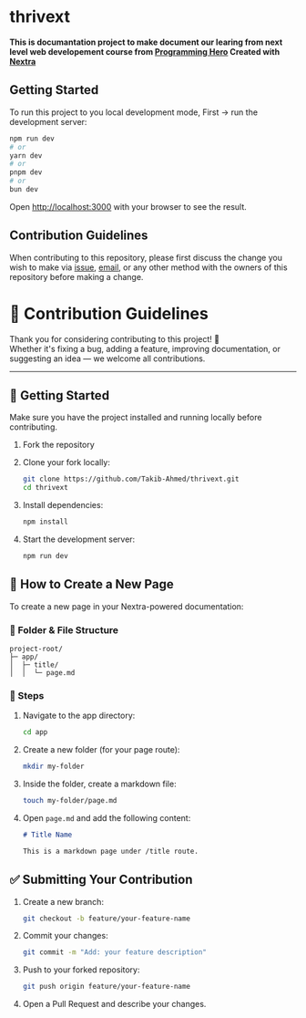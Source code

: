 # thrivext

**This is documantation project to make document our learing from next level web developement course from [Programming Hero](https://web.programming-hero.com/home/level2) Created with [Nextra](https://nextra.site/)**

## Getting Started

To run this project to you local development mode, First -> run the development server:

```bash
npm run dev
# or
yarn dev
# or
pnpm dev
# or
bun dev
```

Open [http://localhost:3000](http://localhost:3000) with your browser to see the result.

## Contribution Guidelines

When contributing to this repository, please first discuss the change you wish to make via [issue](https://github.com/Takib-Ahmed/thrivext/issues), [email](mailto:thrivexts@gmail.com), or any other method with the owners of this repository before making a change.

# 🤝 Contribution Guidelines

Thank you for considering contributing to this project! 🎉\
Whether it's fixing a bug, adding a feature, improving documentation, or suggesting an idea — we welcome all contributions.

---

## 🚀 Getting Started

Make sure you have the project installed and running locally before contributing.

1. Fork the repository

2. Clone your fork locally:

   ```bash
   git clone https://github.com/Takib-Ahmed/thrivext.git
   cd thrivext
   ```

3. Install dependencies:

   ```bash
   npm install
   ```

4. Start the development server:

   ```bash
   npm run dev
   ```

## 📝 How to Create a New Page

To create a new page in your Nextra-powered documentation:

### 📁 Folder & File Structure

```
project-root/
├─ app/
│  ├─ title/
│  │  └─ page.md
```

### 📌 Steps

1. Navigate to the app directory:

   ```bash
   cd app
   ```

2. Create a new folder (for your page route):

   ```bash
   mkdir my-folder
   ```

3. Inside the folder, create a markdown file:

   ```bash
   touch my-folder/page.md
   ```

4. Open `page.md` and add the following content:

   ```markdown
   # Title Name

   This is a markdown page under /title route.
   ```

## ✅ Submitting Your Contribution

1. Create a new branch:

   ```bash
   git checkout -b feature/your-feature-name
   ```

2. Commit your changes:

   ```bash
   git commit -m "Add: your feature description"
   ```

3. Push to your forked repository:

   ```bash
   git push origin feature/your-feature-name
   ```

4. Open a Pull Request and describe your changes.

<!-- ## Commiting

Try to use conversational Commit when you commiting. like, `Doc Update : I am updated the Lesson XX documentation Commiting ` -->
